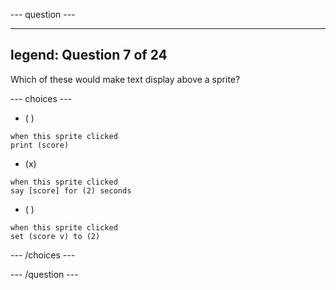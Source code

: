 
--- question ---

---
legend: Question 7 of 24
---

Which of these would make text display above a sprite? 

--- choices ---

- ( )
```blocks3
when this sprite clicked
print (score)
```

- (x)
```blocks3
when this sprite clicked
say [score] for (2) seconds
```

- ( )
```blocks3
when this sprite clicked
set (score v) to (2)
```

--- /choices ---

--- /question ---
